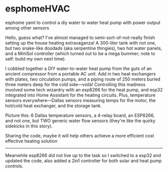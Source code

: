 # esphomeHVAC
esphome yaml to control a diy water to water heat pump with power output among other sensors

Hello, guess what? I've almost managed to semi-sort-of-not-really finish setting up the house heating extravaganza! 
A 300-liter tank with not one, but two snake-like doodads (aka serpentine thingies), two hot water panels, and a MiniSol controller 
(which turned out to be a mega bummer; note to self: build my own next time).

I cobbled together a DIY water-to-water heat pump from the guts of an ancient compressor from a portable AC unit. 
Add in two heat exchangers with plates, two circulation pumps, and a piping route of 250 meters buried three meters deep for the cold side—voilà!
Controlling this madness involved some tech wizardry with an esp8266 for the heat pump, and esp32 integrated into Home Assistant for the heating circuits. 
Plus, temperature sensors everywhere—Dallas sensors measuring temps for the motor, the hot/cold heat exchanger, and the storage tank.

Picture this: 6 Dallas temperature sensors, a 4-relay board, an ESP8266, 
and not one, but TWO generic water flow sensors (they're like the quirky sidekicks in this story).

Sharing the code, maybe it will help others achieve a more efficient cost effective heating solution

************************************************************
Meanwhile esp8266 did not live up to the task so I switched to a esp32 and updated the code, also added a 2in1 controller for both solar and heat pump controls.



